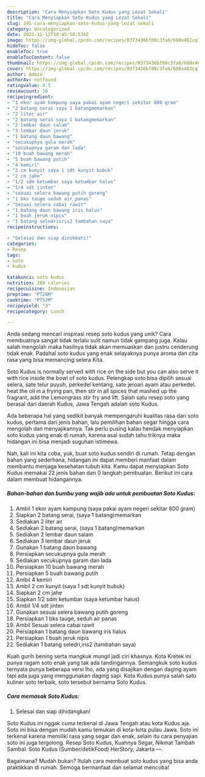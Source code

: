 ```yaml
---
description: "Cara Menyiapkan Soto Kudus yang Lezat Sekali"
title: "Cara Menyiapkan Soto Kudus yang Lezat Sekali"
slug: 195-cara-menyiapkan-soto-kudus-yang-lezat-sekali
category: Uncategorized
date: 2022-11-12T10:45:50.534Z
image: https://img-global.cpcdn.com/recipes/0373436bf08c3fa6/680x482cq70/soto-kudus-foto-resep-utama.jpg
hideToc: false
enableToc: true
enableTocContent: false
thumbnail: https://img-global.cpcdn.com/recipes/0373436bf08c3fa6/680x482cq70/soto-kudus-foto-resep-utama.jpg
cover: https://img-global.cpcdn.com/recipes/0373436bf08c3fa6/680x482cq70/soto-kudus-foto-resep-utama.jpg
author: Admin
authorAv: notfound
ratingvalue: 4.5
reviewcount: 10
recipeingredient:
- "1 ekor ayam kampung saya pakai ayam negeri sekitar 800 gram"
- "2 batang serai saya 1 batangmemarkan"
- "2 liter air"
- "2 batang serai saya 1 batangmemarkan"
- "2 lembar daun salam"
- "3 lembar daun jeruk"
- "1 batang daun bawang"
- "secukupnya gula merah"
- "secukupnya garam dan lada"
- "10 buah bawang merah"
- "5 buah bawang putih"
- "4 kemiri"
- "2 cm kunyit saya 1 sdt kunyit bubuk"
- "2 cm jahe"
- "1/2 sdm ketumbar saya ketumbar halus"
- "1/4 sdt jinten"
- "sesuai selera bawang putih goreng"
- "1 bks tauge seduh air panas"
- "Sesuai selera cabai rawit"
- "1 batang daun bawang iris halus"
- "1 buah jeruk nipis"
- "1 batang seledriiris2 tambahan saya"
recipeinstructions:

- "Selesai dan siap dinikmati!"
categories:
- Resep
tags:
- soto
- kudus

katakunci: soto kudus 
nutrition: 269 calories
recipecuisine: Indonesian
preptime: "PT24M"
cooktime: "PT52M"
recipeyield: "3"
recipecategory: Lunch

---
```





Anda sedang mencari inspirasi resep soto kudus yang unik? Cara membuatnya sangat tidak terlalu sulit namun tidak gampang juga. Kalau salah mengolah maka hasilnya tidak akan memuaskan dan justru cenderung tidak enak. Padahal soto kudus yang enak selayaknya punya aroma dan cita rasa yang bisa memancing selera Kita.





Soto Kudus is normally served with rice on the side but you can also serve it with rice inside the bowl of soto kudus. Pelengkap soto bisa dipilih sesuai selera, sate telur puyuh, perkedel kentang, sate jeroan ayam atau perkedel. heat the oil in a frying pan, then stir in all spices that mashed up the fragrant, add the Lemongrass stir fry and lift. Salah satu resep soto yang berasal dari daerah Kudus, Jawa Tengah adalah soto Kudus.

Ada beberapa hal yang sedikit banyak mempengaruhi kualitas rasa dari soto kudus, pertama dari jenis bahan, lalu pemilihan bahan segar hingga cara mengolah dan menyajikannya. Tak perlu pusing kalau hendak menyiapkan soto kudus yang enak di rumah, karena asal sudah tahu triknya maka hidangan ini bisa menjadi suguhan istimewa.






Nah, kali ini kita coba, yuk, buat soto kudus sendiri di rumah. Tetap dengan bahan yang sederhana, hidangan ini dapat memberi manfaat dalam membantu menjaga kesehatan tubuh kita. Kamu dapat menyiapkan Soto Kudus memakai 22 jenis bahan dan 0 langkah pembuatan. Berikut ini cara dalam membuat hidangannya.

<!--inarticleads1-->

##### Bahan-bahan dan bumbu yang wajib ada untuk pembuatan Soto Kudus:

1. Ambil 1 ekor ayam kampung (saya pakai ayam negeri sekitar 800 gram)
1. Siapkan 2 batang serai, (saya 1 batang)memarkan
1. Sediakan 2 liter air
1. Sediakan 2 batang serai, (saya 1 batang)memarkan
1. Sediakan 2 lembar daun salam
1. Sediakan 3 lembar daun jeruk
1. Gunakan 1 batang daun bawang
1. Persiapkan secukupnya gula merah
1. Sediakan secukupnya garam dan lada
1. Persiapkan 10 buah bawang merah
1. Persiapkan 5 buah bawang putih
1. Ambil 4 kemiri
1. Ambil 2 cm kunyit (saya 1 sdt kunyit bubuk)
1. Siapkan 2 cm jahe
1. Siapkan 1/2 sdm ketumbar (saya ketumbar halus)
1. Ambil 1/4 sdt jinten
1. Gunakan sesuai selera bawang putih goreng
1. Persiapkan 1 bks tauge, seduh air panas
1. Ambil Sesuai selera cabai rawit
1. Persiapkan 1 batang daun bawang iris halus
1. Persiapkan 1 buah jeruk nipis
1. Sediakan 1 batang seledri,iris2 (tambahan saya)


Kuah gurih bening serta mangkuk mungil jadi ciri khasnya. Kota Kretek ini punya ragam soto enak yang tak ada tandingannya. Semangkuk soto kudus ternyata punya beberapa versi lho, ada yang disajikan dengan daging ayam tapi ada juga yang menggunakan daging sapi. Kota Kudus punya salah satu kuliner soto terbaik, soto tersebut bernama Soto Kudus. 

<!--inarticleads2-->

##### Cara memasak Soto Kudus:


1. Selesai dan siap dihidangkan!

Soto Kudus ini nggak cuma terkenal di Jawa Tengah atau kota Kudus aja. Soto ini bisa dengan mudah kamu temukan di kota-kota pulau Jawa. Soto ini terkenal karena memiliki rasa yang segar dan enak, selain itu cara penyajian soto ini juga tergolong. Resep Soto Kudus, Kuahnya Segar, Nikmat Tambah Sambal. Soto Kudus (Sumber/detikFood) HerStory, Jakarta —. 

Bagaimana? Mudah bukan? Itulah cara membuat soto kudus yang bisa anda praktikkan di rumah. Semoga bermanfaat dan selamat mencoba!
